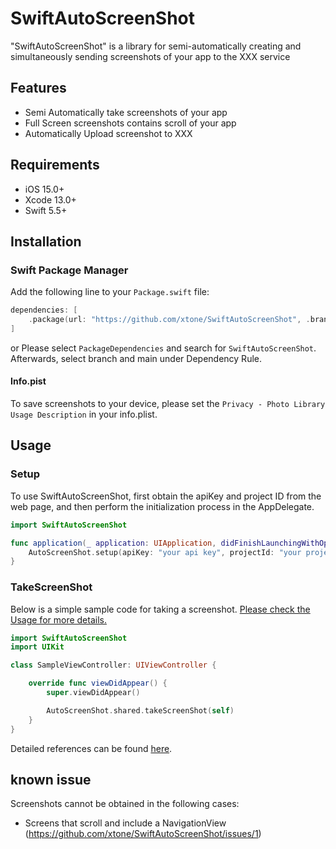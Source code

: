 # SwiftAutoScreenShot

"SwiftAutoScreenShot" is a library for semi-automatically creating and simultaneously sending screenshots of your app to the XXX service

## Features

- Semi Automatically take screenshots of your app
- Full Screen screenshots contains scroll of your app
- Automatically Upload screenshot to XXX

## Requirements

- iOS 15.0+
- Xcode 13.0+
- Swift 5.5+

## Installation

### Swift Package Manager

Add the following line to your `Package.swift` file:

```swift
dependencies: [
    .package(url: "https://github.com/xtone/SwiftAutoScreenShot", .branch("main")),
]
```
or
Please select `PackageDependencies` and search for `SwiftAutoScreenShot`. Afterwards, select branch and main under Dependency Rule.

#### Info.pist
To save screenshots to your device, please set the `Privacy - Photo Library Usage Description` in your info.plist.

## Usage 

### Setup

To use SwiftAutoScreenShot, first obtain the apiKey and project ID from the web page, and then perform the initialization process in the AppDelegate.

```swift
import SwiftAutoScreenShot

func application(_ application: UIApplication, didFinishLaunchingWithOptions launchOptions: [UIApplication.LaunchOptionsKey: Any]?) -> Bool {
    AutoScreenShot.setup(apiKey: "your api key", projectId: "your project id")
}
```

### TakeScreenShot
Below is a simple sample code for taking a screenshot.
[Please check the Usage for more details.](Documents/Usage.md)
```swift
import SwiftAutoScreenShot
import UIKit

class SampleViewController: UIViewController {

    override func viewDidAppear() {
        super.viewDidAppear()

        AutoScreenShot.shared.takeScreenShot(self)
    }
}
```

Detailed references can be found [here](Documents/Reference.md).

## known issue

Screenshots cannot be obtained in the following cases:

- Screens that scroll and include a NavigationView (https://github.com/xtone/SwiftAutoScreenShot/issues/1)









